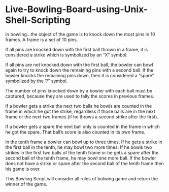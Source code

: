 # Live-Bowling-Board-using-Unix-Shell-Scripting

In bowling…the object of the game is to knock down the most pins in 10 frames. A frame is a set of 10 pins.

If all pins are knocked down with the first ball thrown in a frame, it is considered a strike which is symbolized by an “X” symbol.

If all pins are not knocked down with the first ball, the bowler can bowl again to try to knock down the remaining pins with a second ball. If the bowler knocks the remaining pins down, then it is considered a “spare” symbolized by the “/” symbol.

The number of pins knocked down by a bowler with each ball must be captured, because they are used to tally the scores in previous frames.
 
If a bowler gets a strike the next two balls he bowls are counted in the frame in which he got the strike, regardless if those balls are in the next frame or the next two frames )if he throws a second strike after the first).

If a bowler gets a spare the next ball only is counted in the frame in which he got the spare. That ball’s score is also counted in its own frame.

In the tenth frame a bowler can bowl up to three times. If he gets a strike in the first ball in the tenth, he may bowl two more times. If he bowls two strikes in the first two balls of the tenth frame or he gets a spare after the second ball of the tenth frame, he may bowl one more ball. If the bowler does not have a strike or spare after the second ball of the tenth frame then his game is over.

This Bowling Script will consider all rules of bolwing game and return the winner of the game.
